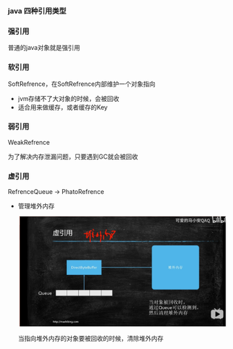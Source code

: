 ### java 四种引用类型

### 强引用

普通的java对象就是强引用



### 软引用

SoftRefrence，在SoftRefrence内部维护一个对象指向

- jvm存储不了大对象的时候，会被回收
- 适合用来做缓存，或者缓存的Key



### 弱引用

WeakRefrence

为了解决内存泄漏问题，只要遇到GC就会被回收





### 虚引用

RefrenceQueue -> PhatoRefrence

- 管理堆外内存

  ![image-20200717130401013](assets/image-20200717130401013.png)

  当指向堆外内存的对象要被回收的时候，清除堆外内存

